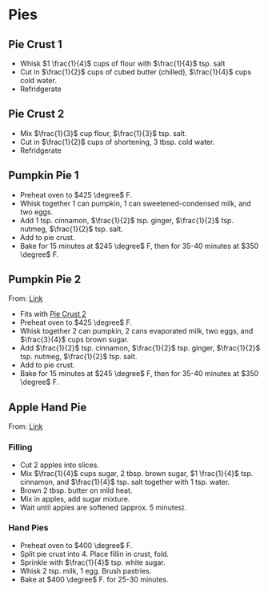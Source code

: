 # Pies

## Pie Crust 1

- Whisk $1 \frac{1}{4}$ cups of flour with $\frac{1}{4}$ tsp. salt
- Cut in $\frac{1}{2}$ cups of cubed butter (chilled), $\frac{1}{4}$ cups cold water.
- Refridgerate

## Pie Crust 2

- Mix $\frac{1}{3}$ cup flour, $\frac{1}{3}$ tsp. salt.
- Cut in $\frac{1}{2}$ cups of shortening, 3 tbsp. cold water.
- Refridgerate

## Pumpkin Pie 1

- Preheat oven to $425 \degree$ F.
- Whisk together 1 can pumpkin, 1 can sweetened-condensed milk, and two eggs.
- Add 1 tsp. cinnamon, $\frac{1}{2}$ tsp. ginger, $\frac{1}{2}$ tsp. nutmeg, $\frac{1}{2}$ tsp. salt.
- Add to pie crust.
- Bake for 15 minutes at $245 \degree$ F, then for 35-40 minutes at $350 \degree$ F.

## Pumpkin Pie 2

From: [Link](https://www.allrecipes.com/recipe/23439/perfect-pumpkin-pie/)

- Fits with [Pie Crust 2](#pie-crust-2)
- Preheat oven to $425 \degree$ F.
- Whisk together 2 can pumpkin, 2 cans evaporated milk, two eggs, and $\frac{3}{4}$ cups brown sugar.
- Add $\frac{1}{2}$ tsp. cinnamon, $\frac{1}{2}$ tsp. ginger, $\frac{1}{2}$ tsp. nutmeg, $\frac{1}{2}$ tsp. salt.
- Add to pie crust.
- Bake for 15 minutes at $245 \degree$ F, then for 35-40 minutes at $350 \degree$ F.

## Apple Hand Pie

From: [Link](https://www.allrecipes.com/recipe/234374/apple-hand-pies/)

### Filling

- Cut 2 apples into slices.
- Mix $\frac{1}{4}$ cups sugar, 2 tbsp. brown sugar, $1 \frac{1}{4}$ tsp. cinnamon, and $\frac{1}{4}$ tsp. salt together with 1 tsp. water.
- Brown 2 tbsp. butter on mild heat.
- Mix in apples, add sugar mixture.
- Wait until apples are softened (approx. 5 minutes).

### Hand Pies

- Preheat oven to $400 \degree$ F.
- Split pie crust into 4. Place fillin in crust, fold.
- Sprinkle with $\frac{1}{4}$ tsp. white sugar.
- Whisk 2 tsp. milk, 1 egg. Brush pastries.
- Bake at $400 \degree$ F. for 25-30 minutes.
